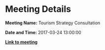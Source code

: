 # Meeting Details

**Meeting Name:** Tourism Strategy Consultation

**Date and Time:** 2017-03-24 13:00:00

**<a href="https://www.limerick.ie/council/whats-on/tourism-strategy-consultation" target="_blank">Link to meeting</a>**
